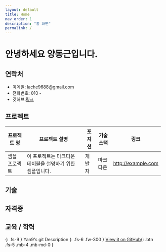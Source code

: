 ```yaml
---
layout: default
title: Home
nav_order: 1
description: "홈 화면"
permalink: /
---
```


# 안녕하세요 양동근입니다.

## 연락처

- 이메일: lache9688@gmail.com
- 전화번호: 010 -
- 깃허브:[링크](https:// )

## 프로젝트

| 프로젝트 명   | 프로젝트 설명                                             | 포지션 | 기술스택 | 링크               |
| ------------- | --------------------------------------------------------- | ------ | -------- | ------------------ |
| 샘플 프로젝트 | 이 프로젝트는 마크다운 테이블을 설명하기 위한 샘플입니다. | 개발자 | 마크다운 | http://example.com |

## 기술


## 자격증


## 교육 / 학력


{: .fs-9 }
Yan9's git Description
{: .fs-6 .fw-300 }
[View it on GitHub](https://github.com/Yan9){: .btn .fs-5 .mb-4 .mb-md-0 }


